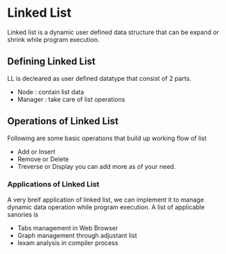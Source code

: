 # Linked List
Linked list is a dynamic user defined data structure that can be expand or shrink while program execution. 

## Defining Linked List
LL is decleared as user defined datatype that consist of 2 parts. 
- Node : contain list data
- Manager : take care of list operations

## Operations of Linked List
Following are some basic operations that build up working flow of list
- Add or Insert
- Remove or Delete
- Treverse or Display
you can add more as of your need.
### Applications of Linked List
A very breif application of linked list, we can implement it to manage dynamic data operation while program execution.
A list of applicable sanories is
- Tabs management in Web Browser
- Graph management through adjustant list
- lexam analysis in compiler process
